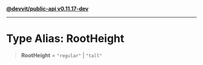 [**@devvit/public-api v0.11.17-dev**](../../../../../../README.md)

---

# Type Alias: RootHeight

> **RootHeight** = `"regular"` \| `"tall"`
